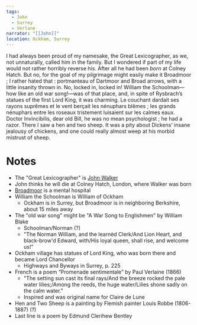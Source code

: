 ```yaml
---
tags:
  - John
  - Surrey
  - Verlane
narrator: "[[John]]"
location: Ockham, Surrey
---
```

I had always been proud of my namesake, the Great Lexicographer, as we, not unnaturally, called him in the family. But I wondered if part of my life would not rather horribly reverse his. After all he had been *born* at Colney Hatch. But no, for the goal of my pilgrimage might easily make it Broadmoor ; I rather hated that : portmanteau of Dartmoor and Broad arrows, with a little insanity thrown in. No, locked in, locked in! William the Schoolman—how like an old war song!—was of that place, and, in spite of Rysbrach’s statues of the first Lord King, it was charming. Le couchant dardait ses rayons suprêmes et le vent berçait les nénuphars blêmes ; les grands nénuphars entre les roseaux tristement luisaient sur les calmes eaux. Doctor Invincibilis, dear old Bill, he was no mean psychologist ; he had a razor. There I saw a hen and two sheep. It was a pity about Dickens’ insane jealousy of chickens, and one could really almost weep at his morbid mistrust of sheep.

# Notes
- The "Great Lexicographer" is [John Walker](https://en.wikipedia.org/wiki/John_Walker_(lexicographer))
- John thinks he will die at Colney Hatch, London, where Walker was born
- [Broadmoor](https://en.wikipedia.org/wiki/Broadmoor_Hospital) is a mental hospital
- William the Schoolman is William of Ockham
	- Ockham is in Surrey, but Broadmoor is in neighboring Berkshire, about 15 miles away
- The "old war song" might be "A War Song to Englishmen" by William Blake
	- Schoolman/Norman (?)
	- "The Norman William, and the learnèd Clerk/And Lion Heart, and black-brow'd Edward, with/His loyal queen, shall rise, and welcome us!"
- Ockham village has statues of Lord King, who was born there and became Lord Chancellor
	- Highways and Byways in Surrey, p. 225
- French is a poem “Promenade sentimentale” by Paul Verlaine (1866)
	- "The setting sun cast its final rays/And the breeze rocked the pale water lilies;/Among the reeds, the huge water/Lilies shone sadly on the calm water."
	- Inspired and was original name for Claire de Lune
- Hen and Two Sheep is a painting by Flemish painter Louis Robbe (1806-1887) (?)
- Last line is a poem by Edmund Clerihew Bentley
